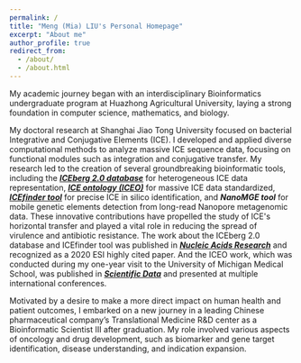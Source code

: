 ```yaml
---
permalink: /
title: "Meng (Mia) LIU's Personal Homepage"
excerpt: "About me"
author_profile: true
redirect_from: 
  - /about/
  - /about.html
---
```


My academic journey began with an interdisciplinary Bioinformatics undergraduate program at Huazhong Agricultural University, laying a strong foundation in computer science, mathematics, and biology. 

My doctoral research at Shanghai Jiao Tong University focused on bacterial Integrative and Conjugative Elements (ICE). I developed and applied diverse computational methods to analyze massive ICE sequence data, focusing on functional modules such as integration and conjugative transfer. My research led to the creation of several groundbreaking bioinformatic tools, including the [***ICEberg 2.0 database***](https://bioinfo-mml.sjtu.edu.cn/ICEberg2/index.php) for heterogeneous ICE data representation, [***ICE ontology (ICEO)***](http://obofoundry.org/ontology/iceo.html) for massive ICE data standardized, [***ICEfinder tool***](https://bioinfo-mml.sjtu.edu.cn/ICEfinder/ICEfinder.html) for precise ICE in silico identification, and ***NanoMGE tool*** for mobile genetic elements detection from long-read Nanopore metagenomic data. These innovative contributions have propelled the study of ICE's horizontal transfer and played a vital role in reducing the spread of virulence and antibiotic resistance. The work about the ICEberg 2.0 database and ICEfinder tool was published in [***Nucleic Acids Research***](https://academic.oup.com/nar/article/47/D1/D660/5165266) and recognized as a 2020 ESI highly cited paper. And the ICEO work, which was conducted during my one-year visit to the University of Michigan Medical School, was published in [***Scientific Data***](https://www.nature.com/articles/s41597-021-01112-5) and presented at multiple international conferences.

Motivated by a desire to make a more direct impact on human health and patient outcomes, I embarked on a new journey in a leading Chinese pharmaceutical company’s Translational Medicine R&D center as a Bioinformatic Scientist III after graduation. My role involved various aspects of oncology and drug development, such as biomarker and gene target identification, disease understanding, and indication expansion. 

<!-- Feel free to email me about research or any advice I can help with! -->

<!--You can find my CV here: [Meng LIU's Curriculum Vitae](../assets/Curriculum_Vitae.pdf). -->

<!--\[Email\](mailto:XX@stu.pku.edu.cn) / \[Github\](https://github.com/QiuDi233) / \[Wechat\](../images/wechat.jpg) / \[CSDN\](https://blog.csdn.net/qd1813100174?spm=1000.2115.3001.5343)-->


